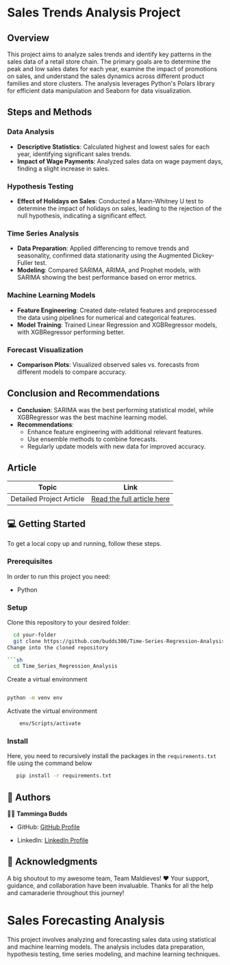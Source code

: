 
# Sales Trends Analysis Project

## Overview

This project aims to analyze sales trends and identify key patterns in the sales data of a retail store chain. The primary goals are to determine the peak and low sales dates for each year, examine the impact of promotions on sales, and understand the sales dynamics across different product families and store clusters. The analysis leverages Python's Polars library for efficient data manipulation and Seaborn for data visualization.

## Steps and Methods

### Data Analysis
- **Descriptive Statistics**: Calculated highest and lowest sales for each year, identifying significant sales trends.
- **Impact of Wage Payments**: Analyzed sales data on wage payment days, finding a slight increase in sales.

### Hypothesis Testing
- **Effect of Holidays on Sales**: Conducted a Mann-Whitney U test to determine the impact of holidays on sales, leading to the rejection of the null hypothesis, indicating a significant effect.

### Time Series Analysis
- **Data Preparation**: Applied differencing to remove trends and seasonality, confirmed data stationarity using the Augmented Dickey-Fuller test.
- **Modeling**: Compared SARIMA, ARIMA, and Prophet models, with SARIMA showing the best performance based on error metrics.

### Machine Learning Models
- **Feature Engineering**: Created date-related features and preprocessed the data using pipelines for numerical and categorical features.
- **Model Training**: Trained Linear Regression and XGBRegressor models, with XGBRegressor performing better.

### Forecast Visualization
- **Comparison Plots**: Visualized observed sales vs. forecasts from different models to compare accuracy.

## Conclusion and Recommendations

- **Conclusion**: SARIMA was the best performing statistical model, while XGBRegressor was the best machine learning model.
- **Recommendations**:
  - Enhance feature engineering with additional relevant features.
  - Use ensemble methods to combine forecasts.
  - Regularly update models with new data for improved accuracy.

## Article

| Topic                    | Link                                      |
|--------------------------|-------------------------------------------|
| Detailed Project Article | [Read the full article here](https://medium.com/@tammingagivondo/predicting-sales-with-time-series-regression-a-project-at-corporation-favorita-546d4a8302d4) |

## 💻 Getting Started <a name="getting-started"></a>


To get a local copy up and running, follow these steps.

### Prerequisites

In order to run this project you need:

- Python


### Setup

Clone this repository to your desired folder:


```sh
  cd your-folder
  git clone https://github.com/budds300/Time-Series-Regression-Analysis
Change into the cloned repository

```sh
  cd Time_Series_Regression_Analysis
```

Create a virtual environment

```sh

python -m venv env

```

Activate the virtual environment

```sh
    env/Scripts/activate
```
### Install

Here, you need to recursively install the packages in the `requirements.txt` file using the command below 

```sh
   pip install -r requirements.txt
```

## 👥 Authors <a name="authors"></a>

👩‍💻 **Tamminga Budds**

- GitHub: [GitHub Profile](https://github.com/budds300)

- LinkedIn: [LinkedIn Profile](https://www.linkedin.com/in/tamminga-givondo/)

## 🙏 Acknowledgments <a name="acknowledgements"></a>

A big shoutout to my awesome team, Team Maldieves! ♥
Your support, guidance, and collaboration have been invaluable. Thanks for all the help and camaraderie throughout this journey!

# Sales Forecasting Analysis

This project involves analyzing and forecasting sales data using statistical and machine learning models. The analysis includes data preparation, hypothesis testing, time series modeling, and machine learning techniques.

